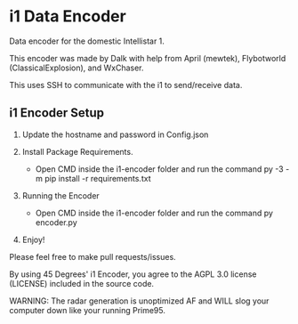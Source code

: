 # i1 Data Encoder
Data encoder for the domestic Intellistar 1.

This encoder was made by Dalk with help from April (mewtek), Flybotworld (ClassicalExplosion), and WxChaser.

This uses SSH to communicate with the i1 to send/receive data.

i1 Encoder Setup
---------------

1. Update the hostname and password in Config.json
   
2. Install Package Requirements.
   - Open CMD inside the i1-encoder folder and run the command
     py -3 -m pip install -r requirements.txt
     
3. Running the Encoder
   - Open CMD inside the i1-encoder folder and run the command
     py encoder.py

4. Enjoy!



Please feel free to make pull requests/issues.

By using 45 Degrees' i1 Encoder, you agree to the AGPL 3.0 license (LICENSE) included in the source code. 

WARNING: The radar generation is unoptimized AF and WILL slog your computer down like your running Prime95.
